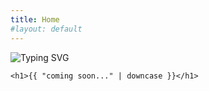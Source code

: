 ```yaml
---
title: Home
#layout: default
---
```


<html>
  <head>
    <meta charset="utf-8">
    <title>{{ page.title }}</title>
  </head>
  <body>
   
<img src="https://readme-typing-svg.demolab.com?font=Fira+Code&weight=100&size=50&pause=1000&color=000000&width=835&height=300&separator=%3C&lines=Welcome+to+the+Trap....%3C%3A()%7B+%3A%7C%3A%26+%7D;%3A%3CTrapnatized+was+Here...." alt="Typing SVG" />
   

    <h1>{{ "coming soon..." | downcase }}</h1>
  </body>
</html>

